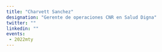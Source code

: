 ```yaml
---
title: "Charvett Sanchez"
designation: "Gerente de operaciones CNR en Salud Digna"
twitter: ""
linkedin: ""
events:
 - 2022mty
---
```


